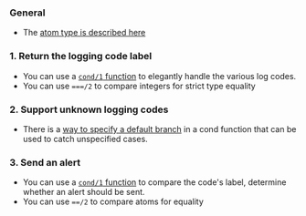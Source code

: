 ### General

- The [atom type is described here][atom]

### 1. Return the logging code label

- You can use a [`cond/1` function][cond] to elegantly handle the various log codes.
- You can use `===/2` to compare integers for strict type equality

### 2. Support unknown logging codes

- There is a [way to specify a default branch][cond] in a cond function that can be used to catch unspecified cases.

### 3. Send an alert

- You can use a [`cond/1` function][cond] to compare the code's label, determine whether an alert should be sent.
- You can use `==/2` to compare atoms for equality

[atom]: https://elixir-lang.org/getting-started/basic-types.html#atoms
[cond]: https://elixir-lang.org/getting-started/case-cond-and-if.html#cond
